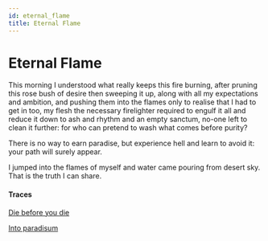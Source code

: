 ```yaml
---
id: eternal_flame
title: Eternal Flame
---
```


# Eternal Flame

This morning I understood
what really keeps this fire burning,
after pruning this rose bush of desire
then sweeping it up, along with all
my expectations and ambition,
and pushing them into the flames
only to realise that I had to get in too,
my flesh the necessary firelighter
required to engulf it all and reduce it down
to ash and rhythm and an empty sanctum,
no-one left to clean it further:
for who can pretend to wash
what comes before purity?

There is no way to earn paradise,
but experience hell and learn to avoid it:
your path will surely appear.

I jumped into the flames of myself
and water came pouring from desert sky.
That is the truth I can share. 

#### Traces

[Die before you die](https://www.youtube.com/watch?v=wbHg5WbKKO4&t=8 "You're The Only Thing In Your Way")

[Into paradisum](https://www.youtube.com/watch?v=cvBbvxo5W-Y)